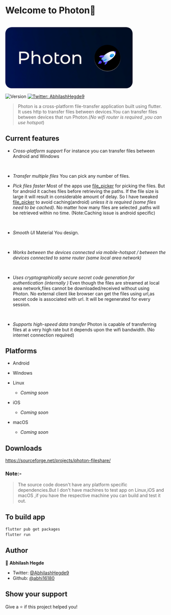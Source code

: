 <h1 >Welcome to Photon👋</h1><br>
 <img style="border-radius:20px" src="photon.png" width="400px"></h1>
<p>
  <img alt="Version" src="https://img.shields.io/badge/version-1.0.0-blue.svg?cacheSeconds=2592000" />
  <a href="https://twitter.com/AbhilashHegde9" target="_blank">
    <img alt="Twitter: AbhilashHegde9" src="https://img.shields.io/twitter/follow/AbhilashHegde9.svg?style=social" />
  </a>
</p>

> Photon is a cross-platform file-transfer application built using flutter. It uses http to transfer files between devices.You can transfer files between devices that run Photon.(*No wifi router is required ,you can use  hotspot*)

## Current features

- *Cross-platform support*
  For instance you can transfer files between Android and Windows
<br>

- *Transfer multiple files*
  You can pick any number of files.
  <br>

- *Pick files faster*
  Most of the apps use <a href='https://github.com/miguelpruivo/flutter_file_picker'>file_picker</a> for picking the files. But for android it caches files before retrieving the paths. If the file size is large it will result in considerable amount of delay. So I have tweaked <a href='https://github.com/abhi16180/flutter_file_picker'>file_picker</a> to avoid caching(android) *unless it is required (some files need to be cached)*. No matter how many files are selected ,paths will be retrieved within no time.
  (Note:Caching issue is android specific)
<br>

- *Smooth UI*
  Material You design.
<br>

- *Works between the devices connected via mobile-hotspot / between the devices connected to same router (same local area network)*
<br>

- *Uses cryptographically secure secret code generation for authentication (internally )*
 Even though the files are streamed at local area network,files cannot be downloaded/received without using Photon. No external client like browser can get the files using url,as secret code is associated with url. It will be regenerated for every session.
<br>

- *Supports high-speed data transfer* 
  Photon is capable of transferring files at a very high rate but it depends upon the wifi bandwidth.
(No internet connection required)
## Platforms
- Android
- Windows
 
- Linux
  - *Coming soon*
- iOS     
  - *Coming soon*
- macOS   
  - *Coming soon*

## Downloads
https://sourceforge.net/projects/photon-fileshare/ 
### Note:- 
>The source code doesn't have any platform specific dependencies.But I don't have machines to test app on Linux,iOS and macOS ,if you have the respective machine you can build and test it out.

## To build app
```sh
flutter pub get packages
flutter run
```



## Author

👤 **Abhilash Hegde**

* Twitter: [@AbhilashHegde9](https://twitter.com/AbhilashHegde9)
* Github: [@abhi16180](https://github.com/abhi16180)

## Show your support

Give a ⭐️ if this project helped you!

